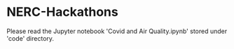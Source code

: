 # NERC-Hackathons
Please read the Jupyter notebook 'Covid and Air Quality.ipynb' stored under 'code' directory.
